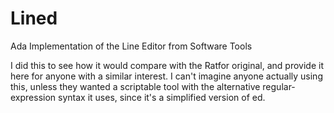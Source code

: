 # Lined
Ada Implementation of the Line Editor from Software Tools

I did this to see how it would compare with the Ratfor original, and provide it here for anyone with a similar interest. I can't imagine anyone actually using this, unless they wanted a scriptable tool with the alternative regular-expression syntax it uses, since it's a simplified version of ed.
